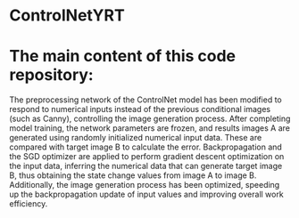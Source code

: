 # ControlNetYRT
The main content of this code repository:
===
The preprocessing network of the ControlNet model has been modified to respond to numerical inputs instead of the previous conditional images (such as Canny), controlling the image generation process. After completing model training, the network parameters are frozen, and results images A are generated using randomly initialized numerical input data. These are compared with target image B to calculate the error. Backpropagation and the SGD optimizer are applied to perform gradient descent optimization on the input data, inferring the numerical data that can generate target image B, thus obtaining the state change values from image A to image B. Additionally, the image generation process has been optimized, speeding up the backpropagation update of input values and improving overall work efficiency.<br>
